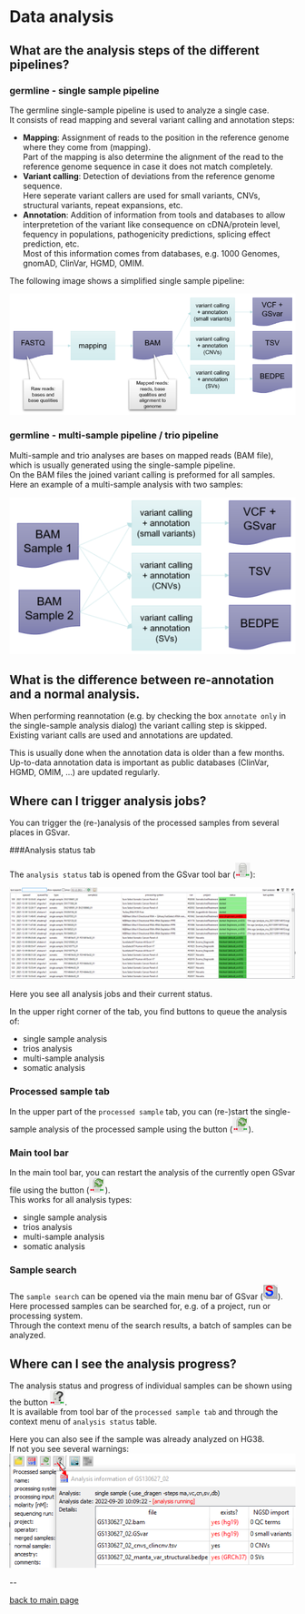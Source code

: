 # Data analysis

## What are the analysis steps of the different pipelines?

### germline - single sample pipeline

The germline single-sample pipeline is used to analyze a single case.  
It consists of read mapping and several variant calling and annotation steps:

- **Mapping**: Assignment of reads to the position in the reference genome where they come from (mapping).  
  Part of the mapping is also determine the alignment of the read to the reference genome sequence in case it does not match completely.
- **Variant calling**: Detection of deviations from the reference genome sequence.  
  Here seperate variant callers are used for small variants, CNVs, structural variants, repeat expansions, etc.
- **Annotation**: Addition of information from tools and databases to allow interpretetion of the variant like consequence on cDNA/protein level, fequency in populations, pathogenicity predictions, splicing effect prediction, etc.  
  Most of this information comes from databases, e.g. 1000 Genomes, gnomAD, ClinVar, HGMD, OMIM.

The following image shows a simplified single sample pipeline:

![alt text](pipeline_single_sample.png)


### germline - multi-sample pipeline / trio pipeline

Multi-sample and trio analyses are bases on mapped reads (BAM file), which is usually generated using the single-sample pipeline.  
On the BAM files the joined variant calling is preformed for all samples.  
Here an example of a multi-sample analysis with two samples:

![alt text](pipeline_multi.png)

## What is the difference between re-annotation and a normal analysis.

When performing reannotation (e.g. by checking the box `annotate only` in the single-sample analysis dialog) the variant calling step is skipped.  
Existing variant calls are used and annotations are updated.

This is usually done when the annotation data is older than a few months.  
Up-to-data annotation data is important as public databases (ClinVar, HGMD, OMIM, ...) are updated regularly.


## Where can I trigger analysis jobs?

You can trigger the (re-)analysis of the processed samples from several places in GSvar.

###Analysis status tab

The `analysis status` tab is opened from the GSvar tool bar (![alt text](analysis_status.png)):

![alt text](analysis_status_widget.png)

Here you see all analysis jobs and their current status.

In the upper right corner of the tab, you find buttons to queue the analysis of:

- single sample analysis
- trios analysis
- multi-sample analysis
- somatic analysis


### Processed sample tab

In the upper part of the `processed sample` tab, you can (re-)start the single-sample analysis of the processed sample using the button (![alt text](analysis_restart.png)).  

### Main tool bar

In the main tool bar, you can restart the analysis of the currently open GSvar file using the button (![alt text](analysis_restart.png)).  
This works for all analysis types:

- single sample analysis
- trios analysis
- multi-sample analysis
- somatic analysis

### Sample search

The `sample search` can be opened via the main menu bar of GSvar (![alt text](sample_search.png)).  
Here processed samples can be searched for, e.g. of a project, run or processing system.  
Through the context menu of the search results, a batch of samples can be analyzed.

## Where can I see the analysis progress?

The analysis status and progress of individual samples can be shown using the button ![alt text](analysis_info.png).  
It is available from tool bar of the `processed sample tab` and through the context menu of `analysis status` table.

Here you can also see if the sample was already analyzed on HG38.  
If not you see several warnings:  
![alt text](data_analysis_progress.png)


--

[back to main page](index.md)
